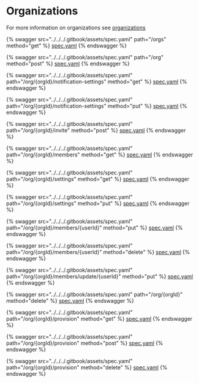# Organizations

For more information on organizations see [organizations](../../../snyk-admin/groups-and-organizations/organizations/ "mention")

{% swagger src="../../../.gitbook/assets/spec.yaml" path="/orgs" method="get" %}
[spec.yaml](../../../.gitbook/assets/spec.yaml)
{% endswagger %}

{% swagger src="../../../.gitbook/assets/spec.yaml" path="/org" method="post" %}
[spec.yaml](../../../.gitbook/assets/spec.yaml)
{% endswagger %}

{% swagger src="../../../.gitbook/assets/spec.yaml" path="/org/{orgId}/notification-settings" method="get" %}
[spec.yaml](../../../.gitbook/assets/spec.yaml)
{% endswagger %}

{% swagger src="../../../.gitbook/assets/spec.yaml" path="/org/{orgId}/notification-settings" method="put" %}
[spec.yaml](../../../.gitbook/assets/spec.yaml)
{% endswagger %}

{% swagger src="../../../.gitbook/assets/spec.yaml" path="/org/{orgId}/invite" method="post" %}
[spec.yaml](../../../.gitbook/assets/spec.yaml)
{% endswagger %}

{% swagger src="../../../.gitbook/assets/spec.yaml" path="/org/{orgId}/members" method="get" %}
[spec.yaml](../../../.gitbook/assets/spec.yaml)
{% endswagger %}

{% swagger src="../../../.gitbook/assets/spec.yaml" path="/org/{orgId}/settings" method="get" %}
[spec.yaml](../../../.gitbook/assets/spec.yaml)
{% endswagger %}

{% swagger src="../../../.gitbook/assets/spec.yaml" path="/org/{orgId}/settings" method="put" %}
[spec.yaml](../../../.gitbook/assets/spec.yaml)
{% endswagger %}

{% swagger src="../../../.gitbook/assets/spec.yaml" path="/org/{orgId}/members/{userId}" method="put" %}
[spec.yaml](../../../.gitbook/assets/spec.yaml)
{% endswagger %}

{% swagger src="../../../.gitbook/assets/spec.yaml" path="/org/{orgId}/members/{userId}" method="delete" %}
[spec.yaml](../../../.gitbook/assets/spec.yaml)
{% endswagger %}

{% swagger src="../../../.gitbook/assets/spec.yaml" path="/org/{orgId}/members/update/{userId}" method="put" %}
[spec.yaml](../../../.gitbook/assets/spec.yaml)
{% endswagger %}

{% swagger src="../../../.gitbook/assets/spec.yaml" path="/org/{orgId}" method="delete" %}
[spec.yaml](../../../.gitbook/assets/spec.yaml)
{% endswagger %}

{% swagger src="../../../.gitbook/assets/spec.yaml" path="/org/{orgId}/provision" method="get" %}
[spec.yaml](../../../.gitbook/assets/spec.yaml)
{% endswagger %}

{% swagger src="../../../.gitbook/assets/spec.yaml" path="/org/{orgId}/provision" method="post" %}
[spec.yaml](../../../.gitbook/assets/spec.yaml)
{% endswagger %}

{% swagger src="../../../.gitbook/assets/spec.yaml" path="/org/{orgId}/provision" method="delete" %}
[spec.yaml](../../../.gitbook/assets/spec.yaml)
{% endswagger %}
